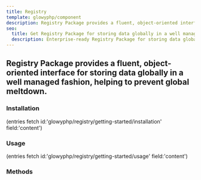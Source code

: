 ```yaml
---
title: Registry
template: glowyphp/component
description: Registry Package provides a fluent, object-oriented interface for storing data globally in a well managed fashion, helping to prevent global meltdown.
seo:
  title: Get Registry Package for storing data globally in a well managed fashion, helping to prevent global meltdown
  description: Enterprise-ready Registry Package for storing data globally in a well managed fashion, helping to prevent global meltdown
---
```


<h2 class="font-normal text-lg">
Registry Package provides a fluent, object-oriented interface for storing data globally in a well managed fashion, helping to prevent global meltdown.
</h2>

### Installation

(entries fetch id:'glowyphp/registry/getting-started/installation' field:'content')

### Usage

(entries fetch id:'glowyphp/registry/getting-started/usage' field:'content')

### Methods
